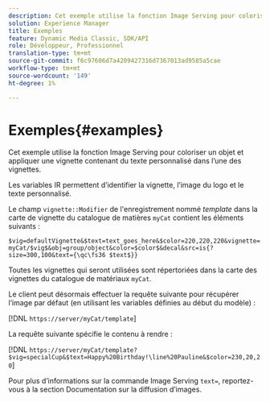```yaml
---
description: Cet exemple utilise la fonction Image Serving pour coloriser un objet et appliquer une vignette contenant du texte personnalisé dans l’une des vignettes.
solution: Experience Manager
title: Exemples
feature: Dynamic Media Classic, SDK/API
role: Développeur, Professionnel
translation-type: tm+mt
source-git-commit: f6c97606d7a4209427316d7367013ad9585a5cae
workflow-type: tm+mt
source-wordcount: '149'
ht-degree: 1%

---
```



# Exemples{#examples}

Cet exemple utilise la fonction Image Serving pour coloriser un objet et appliquer une vignette contenant du texte personnalisé dans l’une des vignettes.

Les variables IR permettent d’identifier la vignette, l’image du logo et le texte personnalisé.

Le champ `vignette::Modifier` de l&#39;enregistrement nommé *template* dans la carte de vignette du catalogue de matières `myCat` contient les éléments suivants :

`$vig=defaultVignette&$text=text_goes_here&$color=220,220,220&vignette=myCat/$vig$&obj=group/object&color=$color$&decal&src=is{?size=300,100&text={\qc\fs36 $text$}}`

Toutes les vignettes qui seront utilisées sont répertoriées dans la carte des vignettes du catalogue de matériaux `myCat`.

Le client peut désormais effectuer la requête suivante pour récupérer l’image par défaut (en utilisant les variables définies au début du modèle) :

[!DNL `https://server/myCat/template`]

La requête suivante spécifie le contenu à rendre :

[!DNL `https://server/myCat/template?$vig=specialCup&$text=Happy%20Birthday!\line%20Pauline&$color=230,20,20`]

Pour plus d’informations sur la commande Image Serving `text=`, reportez-vous à la section Documentation sur la diffusion d’images.

